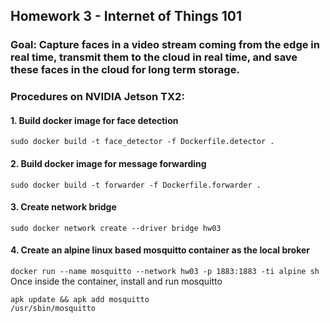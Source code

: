 ## Homework 3 - Internet of Things 101
### Goal: Capture faces in a video stream coming from the edge in real time, transmit them to the cloud in real time, and save these faces in the cloud for long term storage.

### Procedures on NVIDIA Jetson TX2:
#### 1. Build docker image for face detection
```sudo docker build -t face_detector -f Dockerfile.detector .```
#### 2. Build docker image for message forwarding
```sudo docker build -t forwarder -f Dockerfile.forwarder .```
#### 3. Create network bridge
```sudo docker network create --driver bridge hw03```
#### 4. Create an alpine linux based mosquitto container as the local broker
```docker run --name mosquitto --network hw03 -p 1883:1883 -ti alpine sh```
  Once inside the container, install and run mosquitto
  ```
  apk update && apk add mosquitto
  /usr/sbin/mosquitto
  ```
